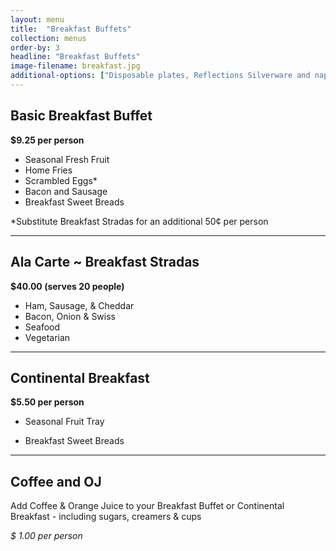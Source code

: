 ```yaml
---
layout: menu
title:  "Breakfast Buffets"
collection: menus
order-by: 3
headline: "Breakfast Buffets"
image-filename: breakfast.jpg
additional-options: ["Disposable plates, Reflections Silverware and napkins are available for 70¢  per person with Breakfast orders.", "Black 'Lacquer-look' serving tongs & spoons available for 60¢  each.", "Chafing dishes available for $10 per hot item."]
---
```


## Basic Breakfast Buffet

**$9.25  per person**

- Seasonal Fresh Fruit
- Home Fries
- Scrambled Eggs*
- Bacon and Sausage
- Breakfast Sweet Breads

\*Substitute Breakfast Stradas for an additional 50¢ per person

* * *

## Ala Carte ~ Breakfast Stradas

**$40.00 (serves 20 people)**

- Ham, Sausage, & Cheddar
- Bacon, Onion & Swiss
- Seafood
- Vegetarian

* * *

## Continental Breakfast

**$5.50 per person**

- Seasonal Fruit Tray

- Breakfast Sweet Breads

* * *

## Coffee and OJ

Add Coffee & Orange Juice to your Breakfast Buffet or Continental Breakfast - including sugars, creamers & cups

*$ 1.00 per person*
